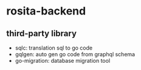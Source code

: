 # rosita-backend
## third-party library
- sqlc: translation sql to go code
- gqlgen: auto gen go code from graphql schema
- go-migration: database migration tool